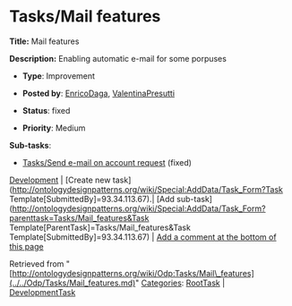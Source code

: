 #  Tasks/Mail features


__Title:__ Mail features


__Description:__ Enabling automatic e-mail for some porpuses 


  





* __Type__: Improvement
* __Posted by__: [EnricoDaga](../../User/EnricoDaga.md "User:EnricoDaga"), [ValentinaPresutti](../../User/ValentinaPresutti.md "User:ValentinaPresutti")
* __Status__: fixed


* __Priority__: Medium




__Sub-tasks__:



* [Tasks/Send e-mail on account request](../../Odp/Tasks/Send_e-mail_on_account_request.md "Odp:Tasks/Send e-mail on account request") (fixed)



[Development](../../Odp/Development.md "Odp:Development") | [Create new task](http://ontologydesignpatterns.org/wiki/Special:AddData/Task_Form?Task Template[SubmittedBy]=93.34.113.67).| [Add sub-task](http://ontologydesignpatterns.org/wiki/Special:AddData/Task_Form?parenttask=Tasks/Mail_features&Task Template[ParentTask]=Tasks/Mail_features&Task Template[SubmittedBy]=93.34.113.67) | [Add a comment at the bottom of this page](../index.php@title=Odp%253AAdd_comment&target=Odp%253ATasks%252F../../Odp/Tasks/Mail_features.md#New_comment "http://ontologydesignpatterns.org/wiki/index.php?title=Odp:Add_comment&target=Odp:Tasks/Mail_features#New_comment")


Retrieved from "[http://ontologydesignpatterns.org/wiki/Odp:Tasks/Mail\_features](../../Odp/Tasks/Mail_features.md)"
 [Categories](http://ontologydesignpatterns.org/wiki/Special:Categories "Special:Categories"): [RootTask](../../Category/RootTask.md "Category:RootTask") | [DevelopmentTask](../../Category/DevelopmentTask.md "Category:DevelopmentTask")
